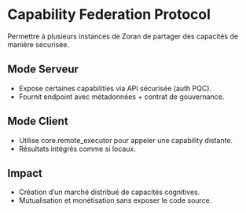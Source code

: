 # Capability Federation Protocol
Permettre à plusieurs instances de Zoran de partager des capacités de manière sécurisée.

## Mode Serveur
- Expose certaines capabilities via API sécurisée (auth PQC).
- Fournit endpoint avec métadonnées + contrat de gouvernance.

## Mode Client
- Utilise core.remote_executor pour appeler une capability distante.
- Résultats intégrés comme si locaux.

## Impact
- Création d’un marché distribué de capacités cognitives.
- Mutualisation et monétisation sans exposer le code source.
